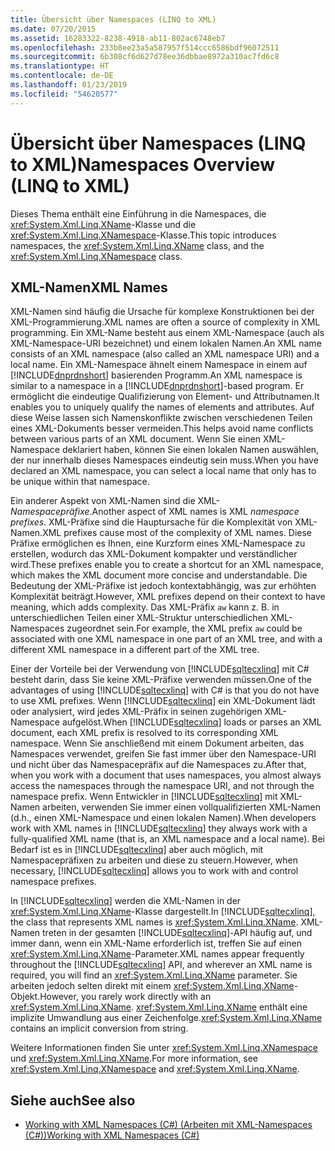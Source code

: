 ```yaml
---
title: Übersicht über Namespaces (LINQ to XML)
ms.date: 07/20/2015
ms.assetid: 16283322-8238-4918-ab11-802ac6748eb7
ms.openlocfilehash: 233b8ee23a5a587957f514ccc6586bdf96072511
ms.sourcegitcommit: 6b308cf6d627d78ee36dbbae8972a310ac7fd6c8
ms.translationtype: HT
ms.contentlocale: de-DE
ms.lasthandoff: 01/23/2019
ms.locfileid: "54620577"
---
```

# <a name="namespaces-overview-linq-to-xml"></a><span data-ttu-id="c3ff7-102">Übersicht über Namespaces (LINQ to XML)</span><span class="sxs-lookup"><span data-stu-id="c3ff7-102">Namespaces Overview (LINQ to XML)</span></span>
<span data-ttu-id="c3ff7-103">Dieses Thema enthält eine Einführung in die Namespaces, die <xref:System.Xml.Linq.XName>-Klasse und die <xref:System.Xml.Linq.XNamespace>-Klasse.</span><span class="sxs-lookup"><span data-stu-id="c3ff7-103">This topic introduces namespaces, the <xref:System.Xml.Linq.XName> class, and the <xref:System.Xml.Linq.XNamespace> class.</span></span>  
  
## <a name="xml-names"></a><span data-ttu-id="c3ff7-104">XML-Namen</span><span class="sxs-lookup"><span data-stu-id="c3ff7-104">XML Names</span></span>  
 <span data-ttu-id="c3ff7-105">XML-Namen sind häufig die Ursache für komplexe Konstruktionen bei der XML-Programmierung.</span><span class="sxs-lookup"><span data-stu-id="c3ff7-105">XML names are often a source of complexity in XML programming.</span></span> <span data-ttu-id="c3ff7-106">Ein XML-Name besteht aus einem XML-Namespace (auch als XML-Namespace-URI bezeichnet) und einem lokalen Namen.</span><span class="sxs-lookup"><span data-stu-id="c3ff7-106">An XML name consists of an XML namespace (also called an XML namespace URI) and a local name.</span></span> <span data-ttu-id="c3ff7-107">Ein XML-Namespace ähnelt einem Namespace in einem auf [!INCLUDE[dnprdnshort](~/includes/dnprdnshort-md.md)] basierenden Programm.</span><span class="sxs-lookup"><span data-stu-id="c3ff7-107">An XML namespace is similar to a namespace in a [!INCLUDE[dnprdnshort](~/includes/dnprdnshort-md.md)]-based program.</span></span> <span data-ttu-id="c3ff7-108">Er ermöglicht die eindeutige Qualifizierung von Element- und Attributnamen.</span><span class="sxs-lookup"><span data-stu-id="c3ff7-108">It enables you to uniquely qualify the names of elements and attributes.</span></span> <span data-ttu-id="c3ff7-109">Auf diese Weise lassen sich Namenskonflikte zwischen verschiedenen Teilen eines XML-Dokuments besser vermeiden.</span><span class="sxs-lookup"><span data-stu-id="c3ff7-109">This helps avoid name conflicts between various parts of an XML document.</span></span> <span data-ttu-id="c3ff7-110">Wenn Sie einen XML-Namespace deklariert haben, können Sie einen lokalen Namen auswählen, der nur innerhalb dieses Namespaces eindeutig sein muss.</span><span class="sxs-lookup"><span data-stu-id="c3ff7-110">When you have declared an XML namespace, you can select a local name that only has to be unique within that namespace.</span></span>  
  
 <span data-ttu-id="c3ff7-111">Ein anderer Aspekt von XML-Namen sind die XML-*Namespacepräfixe*.</span><span class="sxs-lookup"><span data-stu-id="c3ff7-111">Another aspect of XML names is XML *namespace prefixes*.</span></span> <span data-ttu-id="c3ff7-112">XML-Präfixe sind die Hauptursache für die Komplexität von XML-Namen.</span><span class="sxs-lookup"><span data-stu-id="c3ff7-112">XML prefixes cause most of the complexity of XML names.</span></span> <span data-ttu-id="c3ff7-113">Diese Präfixe ermöglichen es Ihnen, eine Kurzform eines XML-Namespace zu erstellen, wodurch das XML-Dokument kompakter und verständlicher wird.</span><span class="sxs-lookup"><span data-stu-id="c3ff7-113">These prefixes enable you to create a shortcut for an XML namespace, which makes the XML document more concise and understandable.</span></span> <span data-ttu-id="c3ff7-114">Die Bedeutung der XML-Präfixe ist jedoch kontextabhängig, was zur erhöhten Komplexität beiträgt.</span><span class="sxs-lookup"><span data-stu-id="c3ff7-114">However, XML prefixes depend on their context to have meaning, which adds complexity.</span></span> <span data-ttu-id="c3ff7-115">Das XML-Präfix `aw` kann z. B. in unterschiedlichen Teilen einer XML-Struktur unterschiedlichen XML-Namespaces zugeordnet sein.</span><span class="sxs-lookup"><span data-stu-id="c3ff7-115">For example, the XML prefix `aw` could be associated with one XML namespace in one part of an XML tree, and with a different XML namespace in a different part of the XML tree.</span></span>  
  
 <span data-ttu-id="c3ff7-116">Einer der Vorteile bei der Verwendung von [!INCLUDE[sqltecxlinq](~/includes/sqltecxlinq-md.md)] mit C# besteht darin, dass Sie keine XML-Präfixe verwenden müssen.</span><span class="sxs-lookup"><span data-stu-id="c3ff7-116">One of the advantages of using [!INCLUDE[sqltecxlinq](~/includes/sqltecxlinq-md.md)] with C# is that you do not have to use XML prefixes.</span></span> <span data-ttu-id="c3ff7-117">Wenn [!INCLUDE[sqltecxlinq](~/includes/sqltecxlinq-md.md)] ein XML-Dokument lädt oder analysiert, wird jedes XML-Präfix in seinen zugehörigen XML-Namespace aufgelöst.</span><span class="sxs-lookup"><span data-stu-id="c3ff7-117">When [!INCLUDE[sqltecxlinq](~/includes/sqltecxlinq-md.md)] loads or parses an XML document, each XML prefix is resolved to its corresponding XML namespace.</span></span> <span data-ttu-id="c3ff7-118">Wenn Sie anschließend mit einem Dokument arbeiten, das Namespaces verwendet, greifen Sie fast immer über den Namespace-URI und nicht über das Namespacepräfix auf die Namespaces zu.</span><span class="sxs-lookup"><span data-stu-id="c3ff7-118">After that, when you work with a document that uses namespaces, you almost always access the namespaces through the namespace URI, and not through the namespace prefix.</span></span> <span data-ttu-id="c3ff7-119">Wenn Entwickler in [!INCLUDE[sqltecxlinq](~/includes/sqltecxlinq-md.md)] mit XML-Namen arbeiten, verwenden Sie immer einen vollqualifizierten XML-Namen (d.h., einen XML-Namespace und einen lokalen Namen).</span><span class="sxs-lookup"><span data-stu-id="c3ff7-119">When developers work with XML names in [!INCLUDE[sqltecxlinq](~/includes/sqltecxlinq-md.md)] they always work with a fully-qualified XML name (that is, an XML namespace and a local name).</span></span> <span data-ttu-id="c3ff7-120">Bei Bedarf ist es in [!INCLUDE[sqltecxlinq](~/includes/sqltecxlinq-md.md)] aber auch möglich, mit Namespacepräfixen zu arbeiten und diese zu steuern.</span><span class="sxs-lookup"><span data-stu-id="c3ff7-120">However, when necessary, [!INCLUDE[sqltecxlinq](~/includes/sqltecxlinq-md.md)] allows you to work with and control namespace prefixes.</span></span>  
  
 <span data-ttu-id="c3ff7-121">In [!INCLUDE[sqltecxlinq](~/includes/sqltecxlinq-md.md)] werden die XML-Namen in der <xref:System.Xml.Linq.XName>-Klasse dargestellt.</span><span class="sxs-lookup"><span data-stu-id="c3ff7-121">In [!INCLUDE[sqltecxlinq](~/includes/sqltecxlinq-md.md)], the class that represents XML names is <xref:System.Xml.Linq.XName>.</span></span> <span data-ttu-id="c3ff7-122">XML-Namen treten in der gesamten [!INCLUDE[sqltecxlinq](~/includes/sqltecxlinq-md.md)]-API häufig auf, und immer dann, wenn ein XML-Name erforderlich ist, treffen Sie auf einen <xref:System.Xml.Linq.XName>-Parameter.</span><span class="sxs-lookup"><span data-stu-id="c3ff7-122">XML names appear frequently throughout the [!INCLUDE[sqltecxlinq](~/includes/sqltecxlinq-md.md)] API, and wherever an XML name is required, you will find an <xref:System.Xml.Linq.XName> parameter.</span></span> <span data-ttu-id="c3ff7-123">Sie arbeiten jedoch selten direkt mit einem <xref:System.Xml.Linq.XName>-Objekt.</span><span class="sxs-lookup"><span data-stu-id="c3ff7-123">However, you rarely work directly with an <xref:System.Xml.Linq.XName>.</span></span> <span data-ttu-id="c3ff7-124"><xref:System.Xml.Linq.XName> enthält eine implizite Umwandlung aus einer Zeichenfolge.</span><span class="sxs-lookup"><span data-stu-id="c3ff7-124"><xref:System.Xml.Linq.XName> contains an implicit conversion from string.</span></span>  
  
 <span data-ttu-id="c3ff7-125">Weitere Informationen finden Sie unter <xref:System.Xml.Linq.XNamespace> und <xref:System.Xml.Linq.XName>.</span><span class="sxs-lookup"><span data-stu-id="c3ff7-125">For more information, see <xref:System.Xml.Linq.XNamespace> and <xref:System.Xml.Linq.XName>.</span></span>  
  
## <a name="see-also"></a><span data-ttu-id="c3ff7-126">Siehe auch</span><span class="sxs-lookup"><span data-stu-id="c3ff7-126">See also</span></span>

- [<span data-ttu-id="c3ff7-127">Working with XML Namespaces (C#) (Arbeiten mit XML-Namespaces (C#))</span><span class="sxs-lookup"><span data-stu-id="c3ff7-127">Working with XML Namespaces (C#)</span></span>](../../../../csharp/programming-guide/concepts/linq/working-with-xml-namespaces.md)
